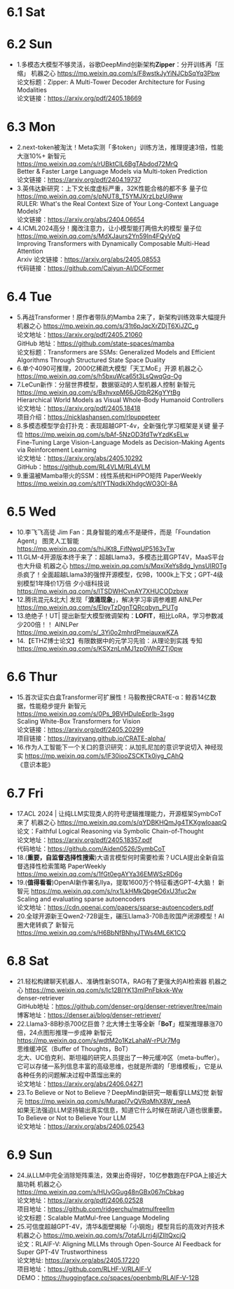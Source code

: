 # 6.1 Sat

# 6.2 Sun
* 1.多模态大模型不够灵活，谷歌DeepMind创新架构**Zipper**：分开训练再「压缩」  机器之心  https://mp.weixin.qq.com/s/F8wstkJyYiNJCbSqYq3Pbw \
  论文标题：Zipper: A Multi-Tower Decoder Architecture for Fusing Modalities \
  论文链接：https://arxiv.org/pdf/2405.18669

# 6.3 Mon
* 2.next-token被淘汰！Meta实测「多token」训练方法，推理提速3倍，性能大涨10%+  新智元  https://mp.weixin.qq.com/s/rUBktCIL6BgTAbdod72MrQ \
  Better & Faster Large Language Models via Multi-token Prediction \
  论文链接：https://arxiv.org/pdf/2404.19737
* 3.英伟达新研究：上下文长度虚标严重，32K性能合格的都不多  量子位  https://mp.weixin.qq.com/s/pNUT8_T5YMJXrzLbzUi9ww \
  RULER: What's the Real Context Size of Your Long-Context Language Models? \
  论文链接：https://arxiv.org/abs/2404.06654
* 4.ICML2024高分！魔改注意力，让小模型能打两倍大的模型  量子位  https://mp.weixin.qq.com/s/MdXJaurs2Yn59In4FQyVpQ \
  Improving Transformers with Dynamically Composable Multi-Head Attention \
  Arxiv 论文链接：https://arxiv.org/abs/2405.08553 \
  代码链接：https://github.com/Caiyun-AI/DCFormer 

# 6.4 Tue
* 5.再战Transformer！原作者带队的Mamba 2来了，新架构训练效率大幅提升  机器之心  https://mp.weixin.qq.com/s/31t6pJqcXrZDjT6XiJZC_g \
  论文地址：https://arxiv.org/pdf/2405.21060 \
  GitHub 地址：https://github.com/state-spaces/mamba \
  论文标题：Transformers are SSMs: Generalized Models and Efficient Algorithms Through Structured State Space Duality
* 6.单个4090可推理，2000亿稀疏大模型「天工MoE」开源  机器之心  https://mp.weixin.qq.com/s/h5bxuWca65t3LsQwqGq-Og 
* 7.LeCun新作：分层世界模型，数据驱动的人型机器人控制  新智元  https://mp.weixin.qq.com/s/BxhvxpM66JGtbR2KgYYtBg \
  Hierarchical World Models as Visual Whole-Body Humanoid Controllers \
  论文地址：https://arxiv.org/pdf/2405.18418 \
  项目介绍：https://nicklashansen.com/rlpuppeteer
* 8.多模态模型学会打扑克：表现超越GPT-4v，全新强化学习框架是关键  量子位  https://mp.weixin.qq.com/s/bAf-5NzOD3fdTwYzdKsELw \
  Fine-Tuning Large Vision-Language Models as Decision-Making Agents via Reinforcement Learning \
  论文地址：https://arxiv.org/abs/2405.10292 \
  GitHub：https://github.com/RL4VLM/RL4VLM
* 9.重温被Mamba带火的SSM：线性系统和HiPPO矩阵  PaperWeekly  https://mp.weixin.qq.com/s/tIYTNqdkiXhdgcWO3OI-8A

# 6.5 Wed
* 10.李飞飞高徒 Jim Fan：具身智能的难点不是硬件，而是「Foundation Agent」  图灵人工智能  https://mp.weixin.qq.com/s/hiJKt8_FifNwqUP5163vTw
* 11.GLM-4开源版本终于来了：超越Llama3，多模态比肩GPT4V，MaaS平台也大升级  机器之心  https://mp.weixin.qq.com/s/MqxiXeYs8dg_lynsUIR0Tg \
  杀疯了！全面超越Llama3的强悍开源模型，仅9B，1000k上下文；GPT-4级别模型1年降价1万倍  夕小瑶科技说  https://mp.weixin.qq.com/s/ITSDWHCvnAY7XHUCODzbxw 
* 12.腾讯混元&北大| 发现「**浪涌现象**」，解决学习率调参难题  AINLPer  https://mp.weixin.qq.com/s/ElpyTzDgnTQRcqbyn_PUTg
* 13.绝绝子！UT| 提出新型大模型微调架构：**LOFIT**，相比LoRA，学习参数减少200倍！！  AINLPer  https://mp.weixin.qq.com/s/_3Yi0o2mhrdPmeiauxwKZA
* 14.【ETHZ博士论文】有限数据中的元学习先验：从理论到实践  专知  https://mp.weixin.qq.com/s/KSXznLnMJ1zp0WhRZTj0pw

# 6.6 Thur
* 15.首次证实白盒Transformer可扩展性！马毅教授CRATE-α：鲸吞14亿数据，性能稳步提升  新智元  https://mp.weixin.qq.com/s/0Ps_9BVHDulpEprlb-3sgg \
  Scaling White-Box Transformers for Vision \
  论文链接：https://arxiv.org/pdf/2405.20299  \
  项目链接：https://rayjryang.github.io/CRATE-alpha/
* 16.作为人工智能下一个关口的意识研究：从加扎尼加的意识学说切入  神经现实  https://mp.weixin.qq.com/s/lF30iooZSCKTk0iyg_CAhQ \
  《意识本能》

# 6.7 Fri
* 17.ACL 2024 | 让纯LLM实现类人的符号逻辑推理能力，开源框架SymbCoT来了  机器之心  https://mp.weixin.qq.com/s/qYDBKHQmJg4TKXgwIoaapQ \
  论文：Faithful Logical Reasoning via Symbolic Chain-of-Thought \
  论文地址：https://arxiv.org/pdf/2405.18357.pdf \
  代码地址：https://github.com/Aiden0526/SymbCoT
* 18.(**重要，自监督选择性搜索**)大语言模型何时需要检索？UCLA提出全新自监督选择性检索策略  PaperWeekly  https://mp.weixin.qq.com/s/1fGt0egAYYa36EMWSzRD6g 
* 19.(**值得看看**)OpenAI新作署名Ilya，提取1600万个特征看透GPT-4大脑！  新智元  https://mp.weixin.qq.com/s/nx1LkHMkQbgeO6xU3fuc2w \
  Scaling and evaluating sparse autoencoders \
  论文地址：https://cdn.openai.com/papers/sparse-autoencoders.pdf
* 20.全球开源新王Qwen2-72B诞生，碾压Llama3-70B击败国产闭源模型！AI圈大佬转疯了  新智元  https://mp.weixin.qq.com/s/H6BbNfBNhyJTWs4ML6K1CQ 

# 6.8 Sat
* 21.轻松构建聊天机器人、准确性新SOTA，RAG有了更强大的AI检索器  机器之心  https://mp.weixin.qq.com/s/Ic12BIYK13mIPnFbkxk-Ww \
  denser-retriever \
  GitHub地址：https://github.com/denser-org/denser-retriever/tree/main \
  博客地址：https://denser.ai/blog/denser-retriever/
* 22.Llama3-8B秒杀700亿巨兽？北大博士生等全新「**BoT**」框架推理暴涨70倍，24点图形推理一步成神  新智元  https://mp.weixin.qq.com/s/wdtM2o1KzLahaW-rPUr7Mg \
  思维缓冲区（Buffer of Thoughts，BoT） \
  北大、UC伯克利、斯坦福的研究人员提出了一种元缓冲区（meta-buffer）。它可以存储一系列信息丰富的高级思维，也就是所谓的「思维模板」，它是从各种任务的问题解决过程中蒸馏出来的 \
  论文地址：https://arxiv.org/abs/2406.04271
* 23.To Believe or Not to Believe？DeepMind新研究一眼看穿LLM幻觉  新智元  https://mp.weixin.qq.com/s/MurapI7vQVRqMhX8W_neeA \
  如果无法强迫LLM坚持输出真实信息，知道它什么时候在胡说八道也很重要。 \
  To Believe or Not to Believe Your LLM \
  论文地址：https://arxiv.org/abs/2406.02543

# 6.9 Sun
* 24.从LLM中完全消除矩阵乘法，效果出奇得好，10亿参数跑在FPGA上接近大脑功耗  机器之心  https://mp.weixin.qq.com/s/HUvGGug48nGBx067nCbkag \
  论文地址：https://arxiv.org/pdf/2406.02528 \
  项目地址：https://github.com/ridgerchu/matmulfreellm \
  论文标题：Scalable MatMul-free Language Modeling
* 25.可信度超越GPT-4V，清华&面壁揭秘「小钢炮」模型背后的高效对齐技术  机器之心  https://mp.weixin.qq.com/s/7otafJLrrj4jlZIltQxcjQ \
  论文：RLAIF-V: Aligning MLLMs through Open-Source AI Feedback for Super GPT-4V Trustworthiness \
  论文地址: https://arxiv.org/abs/2405.17220 \
  项目地址：https://github.com/RLHF-V/RLAIF-V \
  DEMO：https://huggingface.co/spaces/openbmb/RLAIF-V-12B
